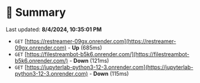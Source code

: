 # 📖 Summary
Last updated: **8/4/2024, 10:35:01 PM**

- `GET` [https://restreamer-09gx.onrender.com](https://restreamer-09gx.onrender.com) - **Up** (685ms)
- `GET` [https://filestreambot-b5k6.onrender.com/](https://filestreambot-b5k6.onrender.com/) - **Down** (121ms)
- `GET` [https://jupyterlab-python3-12-3.onrender.com](https://jupyterlab-python3-12-3.onrender.com) - **Down** (115ms)
